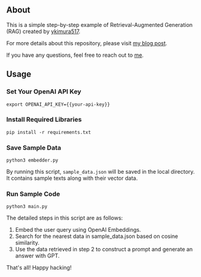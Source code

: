 ## About

This is a simple step-by-step example of Retrieval-Augmented Generation (RAG) created by [ykimura517](https://twitter.com/yk_llm_gpt).

For more details about this repository, please visit [my blog post](https://zenn.dev/articles/8af7cbf526c2e1).

If you have any questions, feel free to reach out to [me](https://twitter.com/yk_llm_gpt).

## Usage

### Set Your OpenAI API Key

```
export OPENAI_API_KEY={{your-api-key}}
```


### Install Required Libraries

```
pip install -r requirements.txt
```

### Save Sample Data

```
python3 embedder.py
```

By running this script, `sample_data.json` will be saved in the local directory. It contains sample texts along with their vector data.


### Run Sample Code

```
python3 main.py
```

The detailed steps in this script are as follows:  

1. Embed the user query using OpenAI Embeddings.
2. Search for the nearest data in sample_data.json based on cosine similarity.
3. Use the data retrieved in step 2 to construct a prompt and generate an answer with GPT.
  
That's all! Happy hacking!